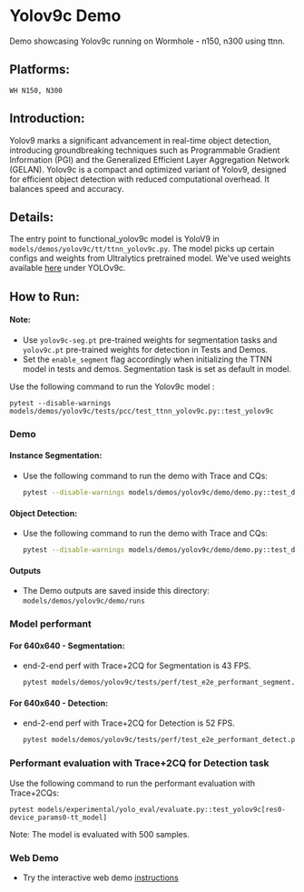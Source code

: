 # Yolov9c Demo
Demo showcasing Yolov9c running on Wormhole - n150, n300 using ttnn.

## Platforms:
    WH N150, N300

## Introduction:
Yolov9 marks a significant advancement in real-time object detection, introducing groundbreaking techniques such as Programmable Gradient Information (PGI) and the Generalized Efficient Layer Aggregation Network (GELAN). Yolov9c is a compact and optimized variant of Yolov9, designed for efficient object detection with reduced computational overhead. It balances speed and accuracy.

## Details:
The entry point to functional_yolov9c model is YoloV9 in `models/demos/yolov9c/tt/ttnn_yolov9c.py`. The model picks up certain configs and weights from Ultralytics pretrained model. We've used weights available [here](https://docs.ultralytics.com/models/yolov9/#performance-on-ms-coco-dataset) under YOLOv9c.

## How to Run:

#### Note:
- Use `yolov9c-seg.pt` pre-trained weights for segmentation tasks and `yolov9c.pt` pre-trained weights for detection in Tests and Demos.
- Set the `enable_segment` flag accordingly when initializing the TTNN model in tests and demos. Segmentation task is set as default in model.


Use the following command to run the Yolov9c model :
```
pytest --disable-warnings models/demos/yolov9c/tests/pcc/test_ttnn_yolov9c.py::test_yolov9c
```
### Demo

#### Instance Segmentation:

- Use the following command to run the demo with Trace and CQs:

  ```bash
  pytest --disable-warnings models/demos/yolov9c/demo/demo.py::test_demo[tt_model-segment-True-models/demos/yolov9c/demo/image.png-device_params0]
  ```

#### Object Detection:

- Use the following command to run the demo with Trace and CQs:

  ```bash
  pytest --disable-warnings models/demos/yolov9c/demo/demo.py::test_demo[tt_model-detect-True-models/demos/yolov9c/demo/image.png-device_params0]
  ```

#### Outputs
- The Demo outputs are saved inside this directory: `models/demos/yolov9c/demo/runs`

### Model performant

#### For 640x640 - Segmentation:
- end-2-end perf with Trace+2CQ for Segmentation is 43 FPS.

  ```bash
  pytest models/demos/yolov9c/tests/perf/test_e2e_performant_segment.py::test_e2e_performant
  ```

#### For 640x640 - Detection:
- end-2-end perf with Trace+2CQ for Detection is 52 FPS.

  ```bash
  pytest models/demos/yolov9c/tests/perf/test_e2e_performant_detect.py::test_e2e_performant
  ```

### Performant evaluation with Trace+2CQ for Detection task
Use the following command to run the performant evaluation with Trace+2CQs:

```
pytest models/experimental/yolo_eval/evaluate.py::test_yolov9c[res0-device_params0-tt_model]
```
Note: The model is evaluated with 500 samples.

### Web Demo
- Try the interactive web demo [instructions](https://github.com/tenstorrent/tt-metal/blob/main/models/demos/yolov9c/README.md)
